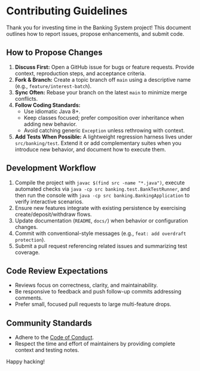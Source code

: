 # Contributing Guidelines

Thank you for investing time in the Banking System project! This document outlines how to report issues, propose enhancements, and submit code.

## How to Propose Changes
1. **Discuss First:** Open a GitHub issue for bugs or feature requests. Provide context, reproduction steps, and acceptance criteria.
2. **Fork & Branch:** Create a topic branch off `main` using a descriptive name (e.g., `feature/interest-batch`).
3. **Sync Often:** Rebase your branch on the latest `main` to minimize merge conflicts.
4. **Follow Coding Standards:**
   - Use idiomatic Java 8+.
   - Keep classes focused; prefer composition over inheritance when adding new behavior.
   - Avoid catching generic `Exception` unless rethrowing with context.
5. **Add Tests When Possible:** A lightweight regression harness lives under `src/banking/test`. Extend it or add complementary suites when you introduce new behavior, and document how to execute them.

## Development Workflow
1. Compile the project with `javac $(find src -name "*.java")`, execute automated checks via `java -cp src banking.test.BankTestRunner`, and then run the console with `java -cp src banking.BankingApplication` to verify interactive scenarios.
2. Ensure new features integrate with existing persistence by exercising create/deposit/withdraw flows.
3. Update documentation (`README`, `docs/`) when behavior or configuration changes.
4. Commit with conventional-style messages (e.g., `feat: add overdraft protection`).
5. Submit a pull request referencing related issues and summarizing test coverage.

## Code Review Expectations
- Reviews focus on correctness, clarity, and maintainability.
- Be responsive to feedback and push follow-up commits addressing comments.
- Prefer small, focused pull requests to large multi-feature drops.

## Community Standards
- Adhere to the [Code of Conduct](CODE_OF_CONDUCT.md).
- Respect the time and effort of maintainers by providing complete context and testing notes.

Happy hacking!
